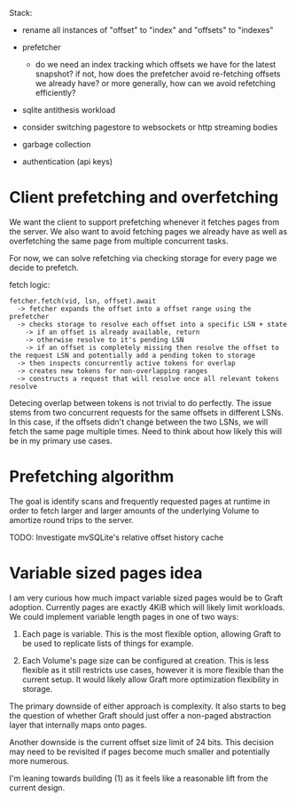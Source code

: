Stack:

- rename all instances of "offset" to "index" and "offsets" to "indexes"
- prefetcher

  - do we need an index tracking which offsets we have for the latest snapshot? if not, how does the prefetcher avoid re-fetching offsets we already have? or more generally, how can we avoid refetching efficiently?

- sqlite antithesis workload
- consider switching pagestore to websockets or http streaming bodies
- garbage collection
- authentication (api keys)

# Client prefetching and overfetching

We want the client to support prefetching whenever it fetches pages from the server. We also want to avoid fetching pages we already have as well as overfetching the same page from multiple concurrent tasks.

For now, we can solve refetching via checking storage for every page we decide to prefetch.

fetch logic:

```
fetcher.fetch(vid, lsn, offset).await
  -> fetcher expands the offset into a offset range using the prefetcher
  -> checks storage to resolve each offset into a specific LSN + state
    -> if an offset is already available, return
    -> otherwise resolve to it's pending LSN
    -> if an offset is completely missing then resolve the offset to the request LSN and potentially add a pending token to storage
  -> then inspects concurrently active tokens for overlap
  -> creates new tokens for non-overlapping ranges
  -> constructs a request that will resolve once all relevant tokens resolve

```

Detecing overlap between tokens is not trivial to do perfectly. The issue stems from two concurrent requests for the same offsets in different LSNs. In this case, if the offsets didn't change between the two LSNs, we will fetch the same page multiple times. Need to think about how likely this will be in my primary use cases.

# Prefetching algorithm

The goal is identify scans and frequently requested pages at runtime in order to fetch larger and larger amounts of the underlying Volume to amortize round trips to the server.

TODO: Investigate mvSQLite's relative offset history cache

# Variable sized pages idea

I am very curious how much impact variable sized pages would be to Graft adoption. Currently pages are exactly 4KiB which will likely limit workloads. We could implement variable length pages in one of two ways:

1. Each page is variable. This is the most flexible option, allowing Graft to be used to replicate lists of things for example.

2. Each Volume's page size can be configured at creation. This is less flexible as it still restricts use cases, however it is more flexible than the current setup. It would likely allow Graft more optimization flexibility in storage.

The primary downside of either approach is complexity. It also starts to beg the question of whether Graft should just offer a non-paged abstraction layer that internally maps onto pages.

Another downside is the current offset size limit of 24 bits. This decision may need to be revisited if pages become much smaller and potentially more numerous.

I'm leaning towards building (1) as it feels like a reasonable lift from the current design.
